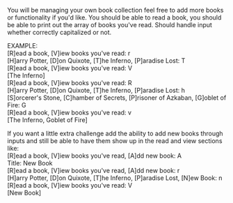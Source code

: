 You will be managing your own book collection feel free to add more books or functionality if you'd like. You should be able to read a book, you should be able to print out the array of books you've read. Should handle input whether correctly capitalized or not.

EXAMPLE:  
[R]ead a book, [V]iew books you've read: r  
[H]arry Potter, [D]on Quixote, [T]he Inferno, [P]aradise Lost: T  
[R]ead a book, [V]iew books you've read: V  
[The Inferno]  
[R]ead a book, [V]iew books you've read: R  
[H]arry Potter, [D]on Quixote, [T]he Inferno, [P]aradise Lost: h  
[S]orcerer's Stone, [C]hamber of Secrets, [P]risoner of Azkaban, [G]oblet of Fire: G  
[R]ead a book, [V]iew books you've read: v  
[The Inferno, Goblet of Fire]

If you want a little extra challenge add the ability to add new books through inputs
and still be able to have them show up in the read and view sections like:  
[R]ead a book, [V]iew books you've read, [A]dd new book: A  
Title: New Book  
[R]ead a book, [V]iew books you've read, [A]dd new book: r  
[H]arry Potter, [D]on Quixote, [T]he Inferno, [P]aradise Lost, [N]ew Book: n  
[R]ead a book, [V]iew books you've read: V  
[New Book]
